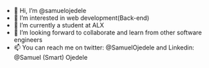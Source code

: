 - 👋 Hi, I’m @samuelojedele
- 👀 I’m interested in web development(Back-end)
- 🌱 I’m currently a student at ALX 
- 💞️ I’m looking forward to collaborate and learn from other software engineers 
- 📫 You can reach me on twitter: @SamuelOjedele and Linkedin: @Samuel (Smart) Ojedele

<!---
samuelojedele/samuelojedele is a ✨ special ✨ repository because its `README.md` (this file) appears on your GitHub profile.
You can click the Preview link to take a look at your changes.
--->
